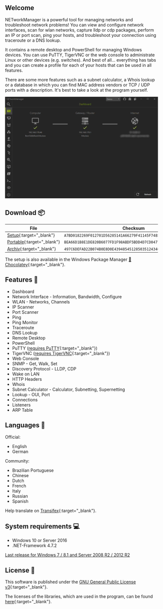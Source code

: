 ## Welcome

NETworkManager is a powerful tool for managing networks and troubleshoot network problems! You can view and configure network interfaces, scan for wlan networks, capture lldp or cdp packages, perform an IP or port scan, ping your hosts, and troubleshoot your connection using traceroute or a DNS lookup.

It contains a remote desktop and PowerShell for managing Windows devices. You can use PuTTY, TigerVNC or the web console to administrate Linux or other devices (e.g. switches). And best of all... everything has tabs and you can create a profile for each of your hosts that can be used in all features.

There are some more features such as a subnet calculator, a Whois lookup or a database in which you can find MAC address vendors or TCP / UDP ports with a description. It's best to take a look at the program yourself.

<img alt="NETworkManager" src="NETworkManager_Preview.gif" />

## Download :package:

| File | Checksum | Help |
|---|---|---|
|[Setup](https://github.com/BornToBeRoot/NETworkManager/releases/download/2020.1.0/NETworkManager_2020.1.0_Setup.exe){:target="_blank"}| `A7BD0182269F012701D56285141A66279F41145F748539C7233C3129BE3765CB` | [:book:](Documentation/Other/Packages.md#setup) |
|[Portable](https://github.com/BornToBeRoot/NETworkManager/releases/download/2020.1.0/NETworkManager_2020.1.0_Portable.zip){:target="_blank"}| `BEA66D1B8E1DE820B6077FD1F98ABDF5BDD4D7CD0477FC27941EFED326DCCEAD` | [:book:](Documentation/Other/Packages.md#portable) |
|[Archiv](https://github.com/BornToBeRoot/NETworkManager/releases/download/2020.1.0/NETworkManager_2020.1.0_Archiv.zip){:target="_blank"}| `497C6DEFAD22B074B0E8D0E43948545128503512434C096D221D2978B1344F91` | [:book:](Documentation/Other/Packages.md#archiv) |

The setup is also available in the Windows Package Manager [:link: Chocolatey](https://chocolatey.org/packages/NETworkManager){:target="_blank"}.

## Features :rocket:

- Dashboard 
- Network Interface - Information, Bandwidth, Configure
- WLAN - Networks, Channels
- IP Scanner
- Port Scanner
- Ping
- Ping Monitor
- Traceroute
- DNS Lookup
- Remote Desktop
- PowerShell
- PuTTY ([requires PuTTY](https://www.chiark.greenend.org.uk/~sgtatham/putty/latest.html){:target="_blank"})
- TigerVNC ([requires TigerVNC](https://tigervnc.org/){:target="_blank"})
- Web Console
- SNMP - Get, Walk, Set
- Discovery Protocol - LLDP, CDP
- Wake on LAN
- HTTP Headers
- Whois
- Subnet Calculator - Calculator, Subnetting, Supernetting
- Lookup - OUI, Port
- Connections
- Listeners
- ARP Table

## Languages :flags:

Official:
- English
- German

Community:
- Brazilian Portuguese
- Chinese
- Dutch
- French
- Italy
- Russian
- Spanish

Help translate on [Transifex](https://www.transifex.com/BornToBeRoot/NETworkManager){:target="_blank"}.

## System requirements :computer:

- Windows 10 or Server 2016
- .NET-Framework 4.7.2

[Last release for Windows 7 / 8.1 and Server 2008 R2 / 2012 R2](Changelog_v1.md#version-11100)

## License :memo:

This software is published under the [GNU General Public License v3](https://github.com/BornToBeRoot/NETworkManager/blob/master/LICENSE){:target="_blank"}.

The licenses of the libraries, which are used in the program, can be found [here](https://github.com/BornToBeRoot/NETworkManager/tree/master/Source/NETworkManager.Documentation/Licenses){:target="_blank"}.